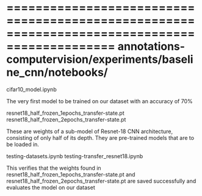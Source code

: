 =============================================================================================
annotations-computervision/experiments/baseline_cnn/notebooks/
=============================================================================================

cifar10_model.ipynb

The very first model to be trained on our dataset with an accuracy of 70%

resnet18_half_frozen_1epochs_transfer-state.pt
resnet18_half_frozen_2epochs_transfer-state.pt

These are weights of a sub-model of Resnet-18 CNN architecture, consisting of
only half of its depth. They are pre-trained models that are to be loaded in.

testing-datasets.ipynb
testing-transfer_resnet18.ipynb

This verifies that the weights found in 
resnet18_half_frozen_1epochs_transfer-state.pt and
resnet18_half_frozen_2epochs_transfer-state.pt are saved successfully
and evaluates the model on our dataset
